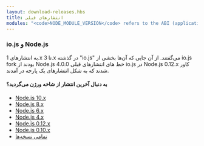 ```yaml
---
layout: download-releases.hbs
title: انتشارهای قبلی
modules: "<code>NODE_MODULE_VERSION</code> refers to the ABI (application binary interface) version number of Node.js, used to determine which versions of Node.js compiled C++ add-on binaries can be loaded in to without needing to be re-compiled. It used to be stored as hex value in earlier versions, but is now represented as an integer."
---
```


### io.js و Node.js
به انتشارهای  1.x تا 3.x در گذشته  "io.js" می‌گفتند.
 از آن جایی که آن‌ها بخشی از io.js fork بودند
  از Node.js 4.0.0 خط های انتشارهای قبلی  io.js در   Node.js 0.12.x  کاور شدند که به شکل انتشارهای یک پارجه در آمدند.

<div class="highlight-box">
  <h4>به دنبال آخرین انتشار از شاخه ورژن می‌گردید؟</h4>
  <ul>
        <li><a href="https://nodejs.org/dist/latest-v10.x/">Node.js 10.x</a></li>
        <li><a href="https://nodejs.org/dist/latest-v8.x/">Node.js 8.x</a></li>
        <li><a href="https://nodejs.org/dist/latest-v6.x/">Node.js 6.x</a></li>
        <li><a href="https://nodejs.org/dist/latest-v4.x/">Node.js 4.x</a></li>
        <li><a href="https://nodejs.org/dist/latest-v0.12.x/">Node.js 0.12.x</a></li>
        <li><a href="https://nodejs.org/dist/latest-v0.10.x/">Node.js 0.10.x</a></li>
        <li><a href="https://nodejs.org/dist/">تمامی نسخه‌ها</a></li>
    </ul>
</div>
